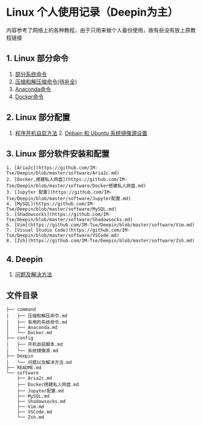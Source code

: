 # Linux 个人使用记录（Deepin为主）

内容参考了网络上的各种教程，由于只用来做个人备份使用，故有些没有放上原教程链接

## 1. Linux 部分命令

  1. [部分系统命令](https://github.com/IM-Tse/Deepin/blob/master/command/有用的系统命令.md)
  2. [压缩和解压缩命令(待补全)](https://github.com/IM-Tse/Deepin/blob/master/command/压缩和解压命令.md)
  3. [Anaconda命令](https://github.com/IM-Tse/Deepin/blob/master/command/Anaconda.md)
  4. [Docker命令](https://github.com/IM-Tse/Deepin/blob/master/command/Docker.md)

## 2. Linux 部分配置

  1. [程序开机自启方法](https://github.com/IM-Tse/Deepin/blob/master/config/开机自启脚本.md)
    2. [Debain 和 Ubuntu 系统镜像源设置](https://github.com/IM-Tse/Deepin/blob/master/config/系统镜像源.md)

## 3. Linux 部分软件安装和配置

    1. [Aria2c](https://github.com/IM-Tse/Deepin/blob/master/software/Aria2c.md)
    2. [Docker,搭建私人网盘](https://github.com/IM-Tse/Deepin/blob/master/software/Docker搭建私人网盘.md)
    3. [Jupyter 配置](https://github.com/IM-Tse/Deepin/blob/master/software/Jupyter配置.md)
    4. [MySQL](https://github.com/IM-Tse/Deepin/blob/master/software/MySQL.md)
    5. [Shadowsocks](https://github.com/IM-Tse/Deepin/blob/master/software/Shadowsocks.md)
    6. [Vim](https://github.com/IM-Tse/Deepin/blob/master/software/Vim.md)
    7. [Visual Studio Code](https://github.com/IM-Tse/Deepin/blob/master/software/VSCode.md)
    8. [Zsh](https://github.com/IM-Tse/Deepin/blob/master/software/Zsh.md)

## 4. Deepin

  1. [问题及解决方法](https://github.com/IM-Tse/Deepin/blob/master/Deepin/问题以及解决方法.md)

## 文件目录
```
├── command
│   ├── 压缩和解压命令.md
│   ├── 有用的系统命令.md
│   ├── Anaconda.md
│   └── Docker.md
├── config
│   ├── 开机自启脚本.md
│   └── 系统镜像源.md
├── Deepin
│   └── 问题以及解决方法.md
├── README.md
└── software
    ├── Aria2c.md
    ├── Docker搭建私人网盘.md
    ├── Jupyter配置.md
    ├── MySQL.md
    ├── Shadowsocks.md
    ├── Vim.md
    ├── VSCode.md
    └── Zsh.md
```
